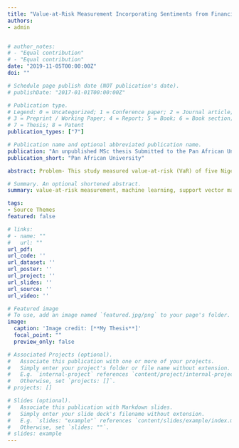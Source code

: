 ```yaml
---
title: "Value-at-Risk Measurement Incorporating Sentiments from Financial Tweets for Risk Analysis of Nigerian Banks"
authors:
- admin


# author_notes:
# - "Equal contribution"
# - "Equal contribution"
date: "2019-11-05T00:00:00Z"
doi: ""

# Schedule page publish date (NOT publication's date).
# publishDate: "2017-01-01T00:00:00Z"

# Publication type.
# Legend: 0 = Uncategorized; 1 = Conference paper; 2 = Journal article;
# 3 = Preprint / Working Paper; 4 = Report; 5 = Book; 6 = Book section;
# 7 = Thesis; 8 = Patent
publication_types: ["7"]

# Publication name and optional abbreviated publication name.
publication: "An unpublished MSc thesis Submitted to the Pan African University Institute for Basic Sciences, Technology and Innovation in Partial Fulfillment of the Requirements for the award of the degree of Master of Science in Mathematics (Finance option) of the Pan African University"
publication_short: "Pan African University"

abstract: Problem- This study measured value-at-risk (VaR) of five Nigerian banks using an innovative approach of incorporating sentiments from financial tweets. This is aimed at solving the problem of poor market-data only VaR measurements, since market data alone may not reveal all the needed information of a financial institution. Four specific objectives guided the study, broadly to perform sentiment analysis, model volatility and measure VaR. Furthermore, the study proposed a framework for sentiment analysis of five Nigerian banks tweets using Support Vector Machine. The Twitter data used for the study was crawled from Twitter API and spans a 2-year period, from 1st January 2017 to 31st December 2018. Also, stock market data for the five banks was obtained from the Nigerian Stock Exchange, covering the stated period. The sentiment analysis results reveal that, the number of positive tweets within this period was slightly greater than the number of negative tweets for each of the five banks and majority of the data falls between 0 and 100 sentiments per day, with few outliers above this range. The study also extended the Arbex-Valle et al. (2013) volatility model using news sentiments under the GJR-GARCH framework, to incorporating tweets sentiments under both the standard GARCH framework and the EGARCH framework. Modelling the volatility indicates that the EGARCH model with the t-distribution outperforms the standard GARCH model and the GJR-GARCH model. The parameters for both the positive and negative tweets sentiments that were incorporated into the model as external regressors, were significant. This shows that incorporating tweets sentiments in the modelling of volatility brought about a better model. Furthermore, the VaR was calculated using the variance-covariance approach. For the 5% 1-day and 1% 1-day VaR, the VaR without tweets sentiments were higher than the VaR with tweets sentiments, apart from that of UBA and ZENITHBANK. To the best of our knowledge as suggested by literature review, this is the first work that innovatively measures value-at-risk using both market data and social media (Twitter) data for Nigerian banks. Recommendations and suggestions for further studies were presented.

# Summary. An optional shortened abstract.
summary: value-at-risk measurement, machine learning, support vector machine, sentiment analysis, Nigerian banks, twitter, social media analytics, opinion mining, alternative data analysis

tags:
- Source Themes
featured: false

# links:
# - name: ""
#   url: ""
url_pdf: 
url_code: ''
url_dataset: ''
url_poster: ''
url_project: ''
url_slides: ''
url_source: ''
url_video: ''

# Featured image
# To use, add an image named `featured.jpg/png` to your page's folder. 
image:
  caption: 'Image credit: [**My Thesis**]'
  focal_point: ""
  preview_only: false

# Associated Projects (optional).
#   Associate this publication with one or more of your projects.
#   Simply enter your project's folder or file name without extension.
#   E.g. `internal-project` references `content/project/internal-project/index.md`.
#   Otherwise, set `projects: []`.
# projects: []

# Slides (optional).
#   Associate this publication with Markdown slides.
#   Simply enter your slide deck's filename without extension.
#   E.g. `slides: "example"` references `content/slides/example/index.md`.
#   Otherwise, set `slides: ""`.
# slides: example
---
```

